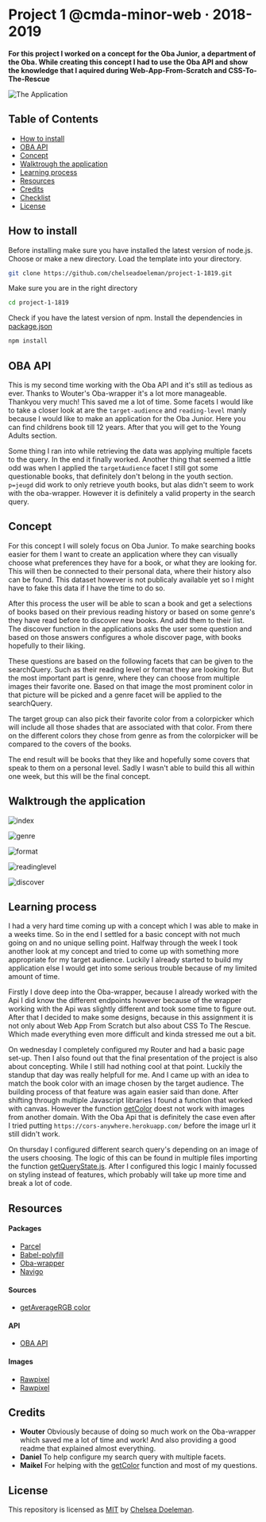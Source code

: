# Project 1 @cmda-minor-web · 2018-2019

**For this project I worked on a concept for the Oba Junior, a department of the Oba. While creating this concept I had to use the Oba API and show the knowledge that I aquired during Web-App-From-Scratch and CSS-To-The-Rescue**

![The Application](./docs/discover.png)

## Table of Contents
* [How to install](#how-to-install) 
* [OBA API](#oba-api)
* [Concept](#concept)
* [Walktrough the application](#walk-trough-the-application) 
* [Learning process](#learning-process)
* [Resources](#resources)
* [Credits](#credits)
* [Checklist](#checklist)
* [License](#license)

## How to install

Before installing make sure you have installed the latest version of node.js.
Choose or make a new directory.
Load the template into your directory.

```bash
git clone https://github.com/chelseadoeleman/project-1-1819.git
```

Make sure you are in the right directory 
```bash
cd project-1-1819
```

Check if you have the latest version of npm.
Install the dependencies in [package.json](./package.json)
```bash
npm install
```

## OBA API

This is my second time working with the Oba API and it's still as tedious as ever. Thanks to Wouter's Oba-wrapper it's a lot more manageable. Thankyou very much! This saved me a lot of time. Some facets I would like to take a closer look at are the `target-audience` and `reading-level` manly because I would like to make an application for the Oba Junior. Here you can find childrens book till 12 years. After that you will get to the Young Adults section.

Some thing I ran into while retrieving the data was applying multiple facets to the query. In the end it finally worked. Another thing that seemed a little odd was when I applied the `targetAudience` facet I still got some questionable books, that definitely don't belong in the youth section. `p=jeugd` did work to only retrieve youth books, but alas didn't seem to work with the oba-wrapper. However it is definitely a valid property in the search query.


## Concept 

For this concept I will solely focus on Oba Junior. To make searching books easier for them I want to create an application where they can visually choose what preferences they have for a book, or what they are looking for. This will then be connected to their personal data, where their history also can be found. This dataset however is not publicaly available yet so I might have to fake this data if I have the time to do so. 

After this process the user will be able to scan a book and get a selections of books based on their previous reading history or based on some genre's they have read before to discover new books. And add them to their list. The discover function in the applications asks the user some question and based on those answers configures a whole discover page, with books hopefully to their liking. 

These questions are based on the following facets that can be given to the searchQuery. Such as their reading level or format they are looking for. But the most important part is genre, where they can choose from multiple images their favorite one. Based on that image the most prominent color in that picture will be picked and a genre facet will be applied to the searchQuery. 

The target group can also pick their favorite color from a colorpicker which will include all those shades that are associated with that color. From there on the different colors they chose from genre as from the colorpicker will be compared to the covers of the books. 

The end result will be books that they like and hopefully some covers that speak to them on a personal level. 
Sadly I wasn't able to build this all within one week, but this will be the final concept.

## Walktrough the application

![index](./docs/index.png)

![genre](./docs/genre.png)

![format](./docs/format.png)

![readinglevel](./docs/readinglevel.png)

![discover](./docs/discover.png)


## Learning process

I had a very hard time coming up with a concept which I was able to make in a weeks time. So in the end I settled for a basic concept with not much going on and no unique selling point. Halfway through the week I took another look at my concept and tried to come up with something more appropriate for my target audience. Luckily I already started to build my application else I would get into some serious trouble because of my limited amount of time.

Firstly I dove deep into the Oba-wrapper, because I already worked with the Api I did know the different endpoints however because of the wrapper working with the Api was slightly different and took some time to figure out. After that I decided to make some designs, because in this assignment it is not only about Web App From Scratch but also about CSS To The Rescue. Which made everything even more difficult and kinda stressed me out a bit. 

On wednesday I completely configured my Router and had a basic page set-up. Then I also found out that the final presentation of the project is also about concepting. While I still had nothing cool at that point. Luckily the standup that day was really helpfull for me. And I came up with an idea to match the book color with an image chosen by the target audience. The building process of that feature was again easier said than done. After shifting through multiple Javascript libraries I found a function that worked with canvas. However the function [getColor](./client/src/js/utils/getColor.js) doest not work with images from another domain. With the Oba Api that is definitely the case even after I tried putting `https://cors-anywhere.herokuapp.com/` before the image url it still didn't work. 

On thursday I configured different search query's depending on an image of the users choosing. The logic of this can be found in multiple files importing the function [getQueryState.js](./client/src/js/utils/getQueryState.js). After I configured this logic I mainly focussed on styling instead of features, which probably will take up more time and break a lot of code. 


## Resources

#### Packages
*   [Parcel]()
*   [Babel-polyfill]()
*   [Oba-wrapper]()
*   [Navigo]()

#### Sources
*   [getAverageRGB color](https://stackoverflow.com/questions/2541481/get-average-color-of-image-via-javascript)

#### API
*   [OBA API](https://zoeken.oba.nl/api/v1/#/search)

#### Images
*   [Rawpixel]()
*   [Rawpixel]()



## Credits
* **Wouter** Obviously because of doing so much work on the Oba-wrapper which saved me a lot of time and work! And also providing a good readme that explained almost everything.
* **Daniel** To help configure my search query with multiple facets. 
* **Maikel** For helping with the [getColor](./client/src/js/utils/getColor.js) function and most of my questions.


## License
This repository is licensed as [MIT](LICENSE) by [Chelsea Doeleman](https://github.com/chelseadoeleman).

